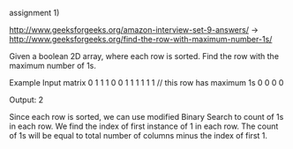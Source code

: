 assignment 1)

http://www.geeksforgeeks.org/amazon-interview-set-9-answers/
-> http://www.geeksforgeeks.org/find-the-row-with-maximum-number-1s/


Given a boolean 2D array, where each row is sorted. Find the row with the maximum number of 1s.


Example
Input matrix
0 1 1 1
0 0 1 1
1 1 1 1  // this row has maximum 1s
0 0 0 0

Output: 2

Since each row is sorted, we can use modified Binary Search to count of 1s in each row. 
We find the index of first instance of 1 in each row. The count of 1s will be equal to total number of columns minus the index of first 1.